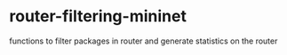 # router-filtering-mininet
functions to filter packages in router and generate statistics on the router
